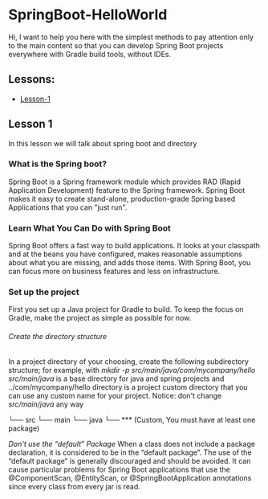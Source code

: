 # SpringBoot-HelloWorld

Hi, I want to help you here with the simplest methods to pay attention only to the main content so that you can develop Spring Boot projects everywhere with Gradle build tools, without IDEs.

## Lessons:
   - [Lesson-1](#lesson-one)

<h2 id="lesson-one">Lesson 1</h2>
In this lesson we will talk about spring boot and directory

### What is the Spring boot?

Spring Boot is a Spring framework module which provides RAD (Rapid Application Development) feature to the Spring framework.
Spring Boot makes it easy to create stand-alone, production-grade Spring based Applications that you can "just run".

### Learn What You Can Do with Spring Boot

Spring Boot offers a fast way to build applications. It looks at your classpath and at the beans you have configured, makes reasonable assumptions about what you are missing, and adds those items. With Spring Boot, you can focus more on business features and less on infrastructure.

### Set up the project

First you set up a Java project for Gradle to build. To keep the focus on Gradle, make the project as simple as possible for now.

###### Create the directory structure
In a project directory of your choosing, create the following subdirectory structure; for example, with *mkdir -p src/main/java/com/mycompany/hello*
*src/main/java* is a base directory for java and spring projects and ../com/mycompany/hello directory is a project custom directory that you can use any custom name for your project. Notice: don't change *src/main/java*  any way

└── src
    └── main
        └── java
            └── *** (Custom, You must have at least one package)
            
*Don't use the “default” Package*
When a class does not include a package declaration, it is considered to be in the “default package”. The use of the “default package” is generally discouraged and should be avoided. It can cause particular problems for Spring Boot applications that use the @ComponentScan, @EntityScan, or @SpringBootApplication annotations since every class from every jar is read.





